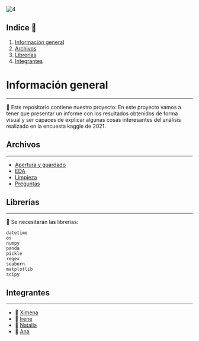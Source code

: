 ![4](https://user-images.githubusercontent.com/115736208/221039492-50d8e0a2-d035-478a-a628-ee631c1b9383.png)

## Indice 	:bell:

  1. [Información general](#informacion-general)
  2. [Archivos](#archivos)
  3. [Librerías](#librerías)
  4. [Integrantes](#integrantes)

# Información general 
***
:key: Este repositorio contiene nuestro proyecto:  En este proyecto vamos a  tener que presentar un informe  con los resultados obtenidos de forma visual y ser capaces de explicar algunas cosas interesantes del análisis realizado en la encuesta kaggle de 2021.

## Archivos
***
  - [Apertura y guardado](https://github.com/Anadalab/project2-da-promo-c-modulo-2-team4/tree/main/01-Apertura-guardado)
  - [EDA](https://github.com/Anadalab/project2-da-promo-c-modulo-2-team4/tree/main/02-EDA)
  - [Limpieza](https://github.com/Anadalab/project2-da-promo-c-modulo-2-team4/tree/main/03-limpieza)
  - [Preguntas](https://github.com/Anadalab/project2-da-promo-c-modulo-2-team4/tree/main/04-%20Preguntas)

## Librerías 
***
:round_pushpin: Se necesitarán las librerias:
```
datetime
os
numpy
panda
pickle
regex
seaborn
matplotlib
scipy
```


## Integrantes 
***
  - :woman: [Ximena](https://github.com/XimenaPTM)
  - :woman: [Irene](https://github.com/ipowersrodriguez)
  - :woman: [Natalia](https://github.com/natigl)
  - :woman: [Ana](https://github.com/Anadalab)
